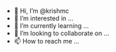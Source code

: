 - 👋 Hi, I’m @krishmc
- 👀 I’m interested in ...
- 🌱 I’m currently learning ...
- 💞️ I’m looking to collaborate on ...
- 📫 How to reach me ...

<!---
krishmc/krishmc is a ✨ special ✨ repository because its `README.md` (this file) appears on your GitHub profile.
You can click the Preview link to take a look at your changes.
--->
